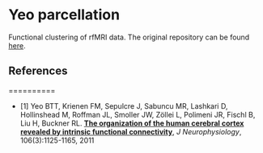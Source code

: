 # Yeo parcellation
Functional clustering of rfMRI data. The original repository can be found [here](https://github.com/ThomasYeoLab/CBIG/tree/master/stable_projects/brain_parcellation/Yeo2011_fcMRI_clustering).


## References
==========
- [1] Yeo BTT, Krienen FM, Sepulcre J, Sabuncu MR, Lashkari D, Hollinshead M, Roffman JL, Smoller JW, Zöllei L, Polimeni JR, Fischl B, Liu H, Buckner RL. [**The organization of the human cerebral cortex revealed by intrinsic functional connectivity**](http://people.csail.mit.edu/ythomas/publications/2011CorticalOrganization-JNeurophysiol.pdf), *J Neurophysiology*, 106(3):1125-1165, 2011
